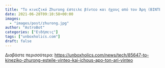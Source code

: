 ```yaml
---
title: "Το κινεζικό Zhurong έστειλε βίντεο και ήχους από τον Άρη (ΒΙΝΤΕΟ)"
date: 2021-06-28T09:10:58+00:00
images:
  - "images/post/zhurong.jpg"
author: "AstroBot"
categories: ["Ειδήσεις"]
tags: ["unboxholics.com"]
draft: false
---
```




Διαβάστε περισσότερα: https://unboxholics.com/news/tech/85647-to-kineziko-zhurong-esteile-vinteo-kai-ichous-apo-ton-ari-vinteo
